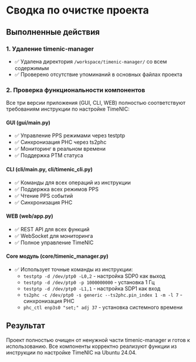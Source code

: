 # Сводка по очистке проекта

## Выполненные действия

### 1. Удаление timenic-manager
- ✅ Удалена директория `/workspace/timenic-manager/` со всем содержимым
- ✅ Проверено отсутствие упоминаний в основных файлах проекта

### 2. Проверка функциональности компонентов

Все три версии приложения (GUI, CLI, WEB) полностью соответствуют требованиям инструкции по настройке TimeNIC:

#### GUI (gui/main.py)
- ✅ Управление PPS режимами через testptp
- ✅ Синхронизация PHC через ts2phc
- ✅ Мониторинг в реальном времени
- ✅ Поддержка PTM статуса

#### CLI (cli/main.py, cli/timenic_cli.py)
- ✅ Команды для всех операций из инструкции
- ✅ Поддержка всех режимов PPS
- ✅ Чтение PPS событий
- ✅ Синхронизация PHC

#### WEB (web/app.py)
- ✅ REST API для всех функций
- ✅ WebSocket для мониторинга
- ✅ Полное управление TimeNIC

#### Core модуль (core/timenic_manager.py)
- ✅ Использует точные команды из инструкции:
  - `testptp -d /dev/ptp0 -L0,2` - настройка SDP0 как выход
  - `testptp -d /dev/ptp0 -p 1000000000` - установка 1 Гц
  - `testptp -d /dev/ptp0 -L1,1` - настройка SDP1 как вход
  - `ts2phc -c /dev/ptp0 -s generic --ts2phc.pin_index 1 -m -l 7` - синхронизация PHC
  - `phc_ctl enp3s0 "set;" adj 37` - установка системного времени

## Результат

Проект полностью очищен от ненужной части timenic-manager и готов к использованию. Все компоненты корректно реализуют функции из инструкции по настройке TimeNIC на Ubuntu 24.04.